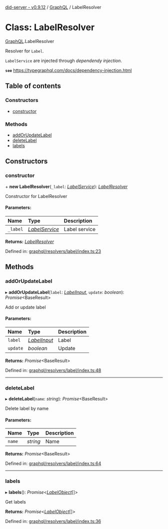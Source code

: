 [did-server - v0.9.12](../README.md) / [GraphQL](../modules/graphql.md) / LabelResolver

# Class: LabelResolver

[GraphQL](../modules/graphql.md).LabelResolver

Resolver for `Label`.

`LabelService` are injected through
_dependendy injection_.

**`see`** https://typegraphql.com/docs/dependency-injection.html

## Table of contents

### Constructors

- [constructor](graphql.labelresolver.md#constructor)

### Methods

- [addOrUpdateLabel](graphql.labelresolver.md#addorupdatelabel)
- [deleteLabel](graphql.labelresolver.md#deletelabel)
- [labels](graphql.labelresolver.md#labels)

## Constructors

### constructor

\+ **new LabelResolver**(`_label`: [*LabelService*](services.labelservice.md)): [*LabelResolver*](graphql.labelresolver.md)

Constructor for LabelResolver

#### Parameters:

Name | Type | Description |
:------ | :------ | :------ |
`_label` | [*LabelService*](services.labelservice.md) | Label service    |

**Returns:** [*LabelResolver*](graphql.labelresolver.md)

Defined in: [graphql/resolvers/label/index.ts:23](https://github.com/Puzzlepart/did/blob/dev/server/graphql/resolvers/label/index.ts#L23)

## Methods

### addOrUpdateLabel

▸ **addOrUpdateLabel**(`label`: [*LabelInput*](graphql.labelinput.md), `update`: *boolean*): *Promise*<BaseResult\>

Add or update label

#### Parameters:

Name | Type | Description |
:------ | :------ | :------ |
`label` | [*LabelInput*](graphql.labelinput.md) | Label   |
`update` | *boolean* | Update    |

**Returns:** *Promise*<BaseResult\>

Defined in: [graphql/resolvers/label/index.ts:48](https://github.com/Puzzlepart/did/blob/dev/server/graphql/resolvers/label/index.ts#L48)

___

### deleteLabel

▸ **deleteLabel**(`name`: *string*): *Promise*<BaseResult\>

Delete label by name

#### Parameters:

Name | Type | Description |
:------ | :------ | :------ |
`name` | *string* | Name    |

**Returns:** *Promise*<BaseResult\>

Defined in: [graphql/resolvers/label/index.ts:64](https://github.com/Puzzlepart/did/blob/dev/server/graphql/resolvers/label/index.ts#L64)

___

### labels

▸ **labels**(): *Promise*<[*LabelObject*](graphql.labelobject.md)[]\>

Get labels

**Returns:** *Promise*<[*LabelObject*](graphql.labelobject.md)[]\>

Defined in: [graphql/resolvers/label/index.ts:36](https://github.com/Puzzlepart/did/blob/dev/server/graphql/resolvers/label/index.ts#L36)
